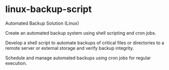# linux-backup-script
Automated Backup Solution (Linux)

Create an automated backup system using shell scripting and cron jobs.

Develop a shell script to automate backups of critical files or directories
to a remote server or external storage and verify backup integrity.

Schedule and manage automated backups using cron jobs for regular
execution.



